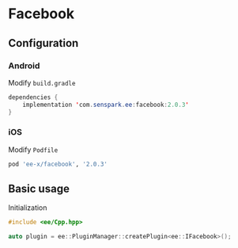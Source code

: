 # Facebook
## Configuration
### Android
Modify `build.gradle`
```java
dependencies {
    implementation 'com.senspark.ee:facebook:2.0.3'
}
```

### iOS
Modify `Podfile`
```ruby
pod 'ee-x/facebook', '2.0.3'
```

## Basic usage
Initialization
```cpp
#include <ee/Cpp.hpp>

auto plugin = ee::PluginManager::createPlugin<ee::IFacebook>();
```